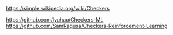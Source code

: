 https://simple.wikipedia.org/wiki/Checkers

https://github.com/lyuhau/Checkers-ML
https://github.com/SamRagusa/Checkers-Reinforcement-Learning